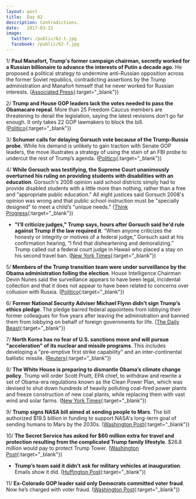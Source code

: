 ```yaml
---
layout: post
title:  Day 62
description: Contradictions.
date:   2017-03-22
image:
  twitter: /public/62-t.jpg
  facebook: /public/62-f.jpg
---
```


1/ **Paul Manafort, Trump's former campaign chairman, secretly worked for a Russian billionaire to advance the interests of Putin a decade ago.** He proposed a political strategy to undermine anti-Russian opposition across the former Soviet republics, contradicting assertions by the Trump administration and Manafort himself that he never worked for Russian interests. ([Associated Press](http://bigstory.ap.org/122ae0b5848345faa88108a03de40c5a){:target="_blank"})

2/ **Trump and House GOP leaders lack the votes needed to pass the Obamacare repeal**. More than 25 Freedom Caucus members are threatening to derail the legislation, saying the latest revisions don’t go far enough. It only takes 22 GOP lawmakers to block the bill. ([Politico](https://secure.politico.com/story/2017/03/obamacare-repeal-mark-meadows-freedom-caucus-236314){:target="_blank"})

3/ **Schumer calls for delaying Gorsuch vote because of the Trump-Russia probe**. While his demand is unlikely to gain traction with Senate GOP leaders, the move illustrates a strategy of using the stain of an FBI probe to undercut the rest of Trump’s agenda. ([Politico](https://secure.politico.com/story/2017/03/chuck-schumer-delay-neil-gorsuch-vote-236315){:target="_blank"})

4/ **While Gorsuch was testifying, the Supreme Court unanimously overturned his ruling on providing students with disabilities with an education**. Gorsuch's 2008 opinion said school districts simply had to provide disabled students with a little more than nothing, rather than a free and "appropriate public education." All eight justices said Gorsuch 2008's opinion was wrong and that public school instruction must be "specially designed" to meet a child’s "unique needs." ([Think Progress](https://thinkprogress.org/while-gorusch-was-testifying-the-supreme-court-unanimously-said-he-was-wrong-33b9ff7eca77#.337dnrrjj){:target="_blank"})

* **"I’ll criticize judges," Trump says, hours after Gorsuch said he'd rule against Trump if the law required it**. “When anyone criticizes the honesty or integrity or motives of a federal judge,” Gorsuch said at his confirmation hearing, “I find that disheartening and demoralizing.” Trump called out a federal court judge in Hawaii who placed a stay on his second travel ban. ([New York Times](https://www.nytimes.com/2017/03/21/us/politics/trump-gorsuch-criticizing-judges.html){:target="_blank"})

5/ **Members of the Trump transition team were under surveillance by the Obama administration folling the election**. House Intelligence Chairman Devin Nunes said the surveillance appears to have been legal, incidental collection and that it does not appear to have been related to concerns over collusion with Russia. ([Politico](https://secure.politico.com/story/2017/03/devin-nunes-donald-trump-surveillance-obama-236366){:target="_blank"})

6/ **Former National Security Adviser Michael Flynn didn’t sign Trump’s ethics pledge**. The pledge barred federal appointees from lobbying their former colleagues for five years after leaving the administration and banned them from lobbying on behalf of foreign governments for life. ([The Daily Beast](http://www.thedailybeast.com/articles/2017/03/22/former-national-security-adviser-michael-flynn-didn-t-sign-trump-s-ethics-pledge.html){:target="_blank"})

7/ **North Korea has no fear of U.S. sanctions move and will pursue "acceleration" of its nuclear and missile programs**. This includes developing a "pre-emptive first strike capability" and an inter-continental ballistic missile. ([Reuters](http://www.reuters.com/article/us-northkorea-usa-sanctions-idUSKBN16S2KY){:target="_blank"})

8/ **The White House is preparing to dismantle Obama’s climate change policy**. Trump will order Scott Pruitt, EPA chief, to withdraw and rewrite a set of Obama-era regulations known as the Clean Power Plan, which was devised to shut down hundreds of heavily polluting coal-fired power plants and freeze construction of new coal plants, while replacing them with vast wind and solar farms. ([New York Times](https://www.nytimes.com/2017/03/21/climate/trump-climate-change.html){:target="_blank"})

9/ **Trump signs NASA bill aimed at sending people to Mars**. The bill authorized $19.5 billion in funding to support NASA's long-term goal of sending humans to Mars by the 2030s. ([Washington Post](https://www.washingtonpost.com/news/speaking-of-science/wp/2017/03/21/trump-signs-nasa-bill-aimed-at-landing-on-mars/){:target="_blank"})

10/ **The Secret Service has asked for $60 million extra for travel and protection resulting from the  complicated Trump family lifestyle**. $26.8 million would pay to protect Trump Tower. ([Washington Post](https://www.washingtonpost.com/politics/secret-service-asked-for-60-million-extra-for-trump-era-travel-and-protection-documents-show/2017/03/22/0967e7b6-0a85-11e7-a15f-a58d4a988474_story.html){:target="_blank"})

* **Trump’s team said it didn't ask for military vehicles at inauguration**. Emails show it did. ([Huffington Post](http://www.huffingtonpost.com/entry/emails-trump-military-vehicles-inaugural-parade_us_58d094d1e4b00705db5223ed){:target="_blank"})

11/ **Ex-Colorado GOP leader said only Democrats committed voter fraud**. Now he’s charged with voter fraud. ([Washington Post](https://www.washingtonpost.com/news/morning-mix/wp/2017/03/22/ex-colo-gop-leader-said-only-democrats-committed-voter-fraud-now-hes-charged-with-voter-fraud/){:target="_blank"})